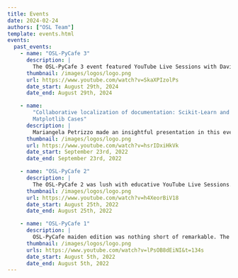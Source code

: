 ```yaml
---
title: Events
date: 2024-02-24
authors: ["OSL Team"]
template: events.html
events:
  past_events:
    - name: "OSL-PyCafe 3"
      description: |
        The OSL-PyCafe 3 event featured YouTube Live Sessions with David Ochoa presenting on "Use of Sympy in Engineering Education" and Fransico Palm presenting on "Intro to Scikit-risk".
      thumbnail: /images/logos/logo.png
      url: https://www.youtube.com/watch?v=SkaXPIzolPs
      date_start: August 29th, 2024
      date_end: August 29th, 2024

    - name:
        "Collaborative localization of documentation: Scikit-Learn and
        Matplotlib Cases"
      description: |
        Mariangela Petrizzo made an insightful presentation in this event, speaking about collaborative work, internationlization vs localization, why translate documentation, and more.
      thumbnail: /images/logos/logo.png
      url: https://www.youtube.com/watch?v=hsrIDxiHkVk
      date_start: September 23rd, 2022
      date_end: September 23rd, 2022

    - name: "OSL-PyCafe 2"
      description: |
        The OSL-PyCafe 2 was lush with educative YouTube Live Sessions. Ivan Ogaswara made a presentation titled "Introduction to Semantic Releases". In the same event, Raniere Silva made a presentation on "Everything you need to know about GitLab CI in 10 minutes" and Pablo Navarro narrated the "Reconstruction of Iberian ceramics using generative networks".
      thumbnail: /images/logos/logo.png
      url: https://www.youtube.com/watch?v=h4XeorBiV18
      date_start: August 25th, 2022
      date_end: August 25th, 2022

    - name: "OSL-PyCafe 1"
      description: |
        OSL-PyCafe maiden edition was nothing short of remarkable. The event featured three YouTube Live presentations from Rafael Villca, Alex de Siqueira, and Fransisco Palm who spoke on "How to Speed Up Your Python Code?", "An Overview of Scikit-image", and "Spreadsheets, Databases and Dataframes" respectively.
      thumbnail: /images/logos/logo.png
      urls: https://www.youtube.com/watch?v=lPsOB8dEiNI&t=134s
      date_start: August 5th, 2022
      date_end: August 5th, 2022
---
```

